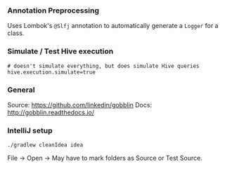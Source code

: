 ### Annotation Preprocessing
Uses Lombok's `@Slfj` annotation to automatically generate a `Logger` for a class.


### Simulate / Test Hive execution
```
# doesn't simulate everything, but does simulate Hive queries
hive.execution.simulate=true
```


### General

Source: https://github.com/linkedin/gobblin
Docs: http://gobblin.readthedocs.io/


### IntelliJ setup
```
./gradlew cleanIdea idea
```

File -> Open -> <Gobblin root folder>
May have to mark folders as Source or Test Source.